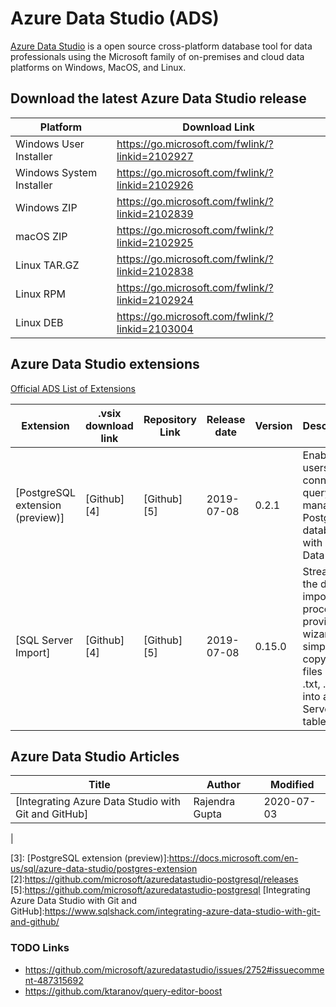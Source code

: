 # Azure Data Studio (ADS)
[Azure Data Studio](https://github.com/microsoft/azuredatastudio) is a open source cross-platform database tool for data professionals using the Microsoft family of on-premises and cloud data platforms on Windows, MacOS, and Linux.


## Download the latest Azure Data Studio release

| Platform                 | Download Link                                   |
|--------------------------|-------------------------------------------------|
| Windows User Installer   | https://go.microsoft.com/fwlink/?linkid=2102927 |
| Windows System Installer | https://go.microsoft.com/fwlink/?linkid=2102926 |
| Windows ZIP              | https://go.microsoft.com/fwlink/?linkid=2102839 |
| macOS ZIP                | https://go.microsoft.com/fwlink/?linkid=2102925 |
| Linux TAR.GZ             | https://go.microsoft.com/fwlink/?linkid=2102838 |
| Linux RPM                | https://go.microsoft.com/fwlink/?linkid=2102924 |
| Linux DEB                | https://go.microsoft.com/fwlink/?linkid=2103004 |


## Azure Data Studio extensions
[Official ADS List of Extensions](https://github.com/microsoft/azuredatastudio/wiki/List-of-Extensions)

| Extension                             | .vsix download link          | Repository Link | Release date | Version | Description                                                                                                                              |
|---------------------------------------|------------------------------|-----------------|--------------|---------|------------------------------------------------------------------------------------------------------------------------------------------|
| [PostgreSQL extension (preview)]      | [Github][4]                  | [Github][5]     | 2019-07-08   | 0.2.1   | Enables users to connect, query, and manage Postgres databases with Azure Data Studio                                                    |
| [SQL Server Import]                   | [Github][4]                  | [Github][5]     | 2019-07-08   | 0.15.0  | Streamlines the data import process by providing a wizard that simplifies copying flat files (.csv, .txt, .json) into a SQL Server table |


## Azure Data Studio Articles

| Title                                                      | Author                                   | Modified   |
|------------------------------------------------------------|------------------------------------------|------------|
| [Integrating Azure Data Studio with Git and GitHub]        | Rajendra Gupta                           | 2020-07-03 |
|

[1]:
[2]:
[3]:
[PostgreSQL extension (preview)]:https://docs.microsoft.com/en-us/sql/azure-data-studio/postgres-extension
[2]:https://github.com/microsoft/azuredatastudio-postgresql/releases
[5]:https://github.com/microsoft/azuredatastudio-postgresql
[Integrating Azure Data Studio with Git and GitHub]:https://www.sqlshack.com/integrating-azure-data-studio-with-git-and-github/


### TODO Links
 - https://github.com/microsoft/azuredatastudio/issues/2752#issuecomment-487315692
 - https://github.com/ktaranov/query-editor-boost
